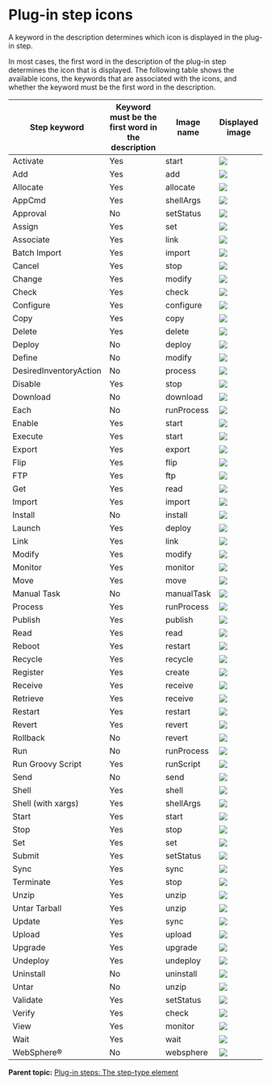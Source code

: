 # Plug-in step icons

A keyword in the description determines which icon is displayed in the plug-in step.

In most cases, the first word in the description of the plug-in step determines the icon that is displayed. The following table shows the available icons, the keywords that are associated with the icons, and whether the keyword must be the first word in the description.

|Step keyword|Keyword must be the first word in the description|Image name|Displayed image|
|------------|-------------------------------------------------|----------|---------------|
|Activate|Yes|start|![](../images/start-dark.png)|
|Add|Yes|add|![](../images/add-dark.png)|
|Allocate|Yes|allocate|![](../images/allocate-dark.png)|
|AppCmd|Yes|shellArgs|![](../images/shellArgs-dark.png)|
|Approval|No|setStatus|![](../images/setStatus-dark.png)|
|Assign|Yes|set|![](../images/set-dark.png)|
|Associate|Yes|link|![](../images/link-dark.png)|
|Batch Import|Yes|import|![](../images/import-dark.png)|
|Cancel|Yes|stop|![](../images/stop-dark.png)|
|Change|Yes|modify|![](../images/modify-dark.png)|
|Check|Yes|check|![](../images/check-dark.png)|
|Configure|Yes|configure|![](../images/configure-dark.png)|
|Copy|Yes|copy|![](../images/copy-dark.png)|
|Delete|Yes|delete|![](../images/delete-dark.png)|
|Deploy|No|deploy|![](../images/deploy-dark.png)|
|Define|No|modify|![](../images/modify-dark.png)|
|DesiredInventoryAction|No|process|![](../images/process-dark.png)|
|Disable|Yes|stop|![](../images/stop-dark.png)|
|Download|No|download|![](../images/download-dark.png)|
|Each|No|runProcess|![](../images/runProcess-dark.png)|
|Enable|Yes|start|![](../images/start-dark.png)|
|Execute|Yes|start|![](../images/start-dark.png)|
|Export|Yes|export|![](../images/export-dark.png)|
|Flip|Yes|flip|![](../images/flip-dark.png)|
|FTP|Yes|ftp|![](../images/ftp-dark.png)|
|Get|Yes|read|![](../images/read-dark.png)|
|Import|Yes|import|![](../images/import-dark.png)|
|Install|No|install|![](../images/install-dark.png)|
|Launch|Yes|deploy|![](../images/deploy-dark.png)|
|Link|Yes|link|![](../images/link-dark.png)|
|Modify|Yes|modify|![](../images/modify-dark.png)|
|Monitor|Yes|monitor|![](../images/monitor-dark.png)|
|Move|Yes|move|![](../images/move-dark.png)|
|Manual Task|No|manualTask|![](../images/manualTask-dark.png)|
|Process|Yes|runProcess|![](../images/runProcess-dark.png)|
|Publish|Yes|publish|![](../images/publish-dark.png)|
|Read|Yes|read|![](../images/read-dark.png)|
|Reboot|Yes|restart|![](../images/restart-dark.png)|
|Recycle|Yes|recycle|![](../images/recycle-dark.png)|
|Register|Yes|create|![](../images/create-dark.png)|
|Receive|Yes|receive|![](../images/receive-dark.png)|
|Retrieve|Yes|receive|![](../images/receive-dark.png)|
|Restart|Yes|restart|![](../images/restart-dark.png)|
|Revert|Yes|revert|![](../images/revert-dark.png)|
|Rollback|No|revert|![](../images/revert-dark.png)|
|Run|No|runProcess|![](../images/runProcess-dark.png)|
|Run Groovy Script|Yes|runScript|![](../images/runScript-dark.png)|
|Send|No|send|![](../images/send-dark.png)|
|Shell|Yes|shell|![](../images/shell-dark.png)|
|Shell \(with xargs\)|Yes|shellArgs|![](../images/shellArgs-dark.png)|
|Start|Yes|start|![](../images/start-dark.png)|
|Stop|Yes|stop|![](../images/stop-dark.png)|
|Set|Yes|set|![](../images/set-dark.png)|
|Submit|Yes|setStatus|![](../images/setStatus-dark.png)|
|Sync|Yes|sync|![](../images/sync-dark.png)|
|Terminate|Yes|stop|![](../images/stop-dark.png)|
|Unzip|Yes|unzip|![](../images/unzip-dark.png)|
|Untar Tarball|Yes|unzip|![](../images/unzip-dark.png)|
|Update|Yes|sync|![](../images/sync-dark.png)|
|Upload|Yes|upload|![](../images/upload-dark.png)|
|Upgrade|Yes|upgrade|![](../images/upgrade-dark.png)|
|Undeploy|Yes|undeploy|![](../images/undeploy-dark.png)|
|Uninstall|No|uninstall|![](../images/uninstall-dark.png)|
|Untar|No|unzip|![](../images/unzip-dark.png)|
|Validate|Yes|setStatus|![](../images/setStatus-dark.png)|
|Verify|Yes|check|![](../images/check-dark.png)|
|View|Yes|monitor|![](../images/monitor-dark.png)|
|Wait|Yes|wait|![](../images/wait-dark.png)|
|WebSphere®|No|websphere|![](../images/websphere-dark.png)|

**Parent topic:** [Plug-in steps: The step-type element](../../com.udeploy.reference.doc/topics/ref_create_steptype.md)


